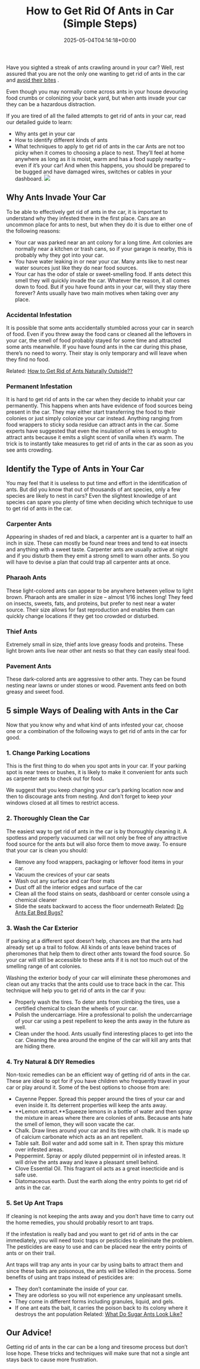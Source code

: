 ﻿---
layout: post
title: How to Get Rid Of Ants in Car (Simple Steps)
date: '2025-05-04T04:14:18+00:00'
categories:
- Ants
- Guide
tags: []
slug: /how-to-get-rid-of-ants-in-car/
lastmod: 2025-05-07T12:21:27+03:00
---

Have you sighted a streak of ants crawling around in your car? Well, rest assured that you are not the only one wanting to get rid of ants in the car and
[avoid their bites](https://pestpolicy.com/do-sugar-ants-bite/)
.

Even though you may normally come across ants in your house devouring food crumbs or colonizing your back yard, but when ants invade your car they can be a hazardous distraction.

If you are tired of all the failed attempts to get rid of ants in your car, read our detailed guide to learn:
- Why ants get in your car
- How to identify different kinds of ants
- What techniques to apply to get rid of ants in the car
Ants are not too picky when it comes to choosing a place to nest. They’ll feel at home anywhere as long as it is moist, warm and has a food supply nearby – even if it’s your car! And when this happens, you should be prepared to be bugged and have damaged wires, switches or cables in your dashboard.
![](/assets/img/img/)
## Why Ants Invade Your Car
To be able to effectively get rid of ants in the car, it is important to understand why they infested there in the first place. Cars are an uncommon place for ants to nest, but when they do it is due to either one of the following reasons:
- Your car was parked near an ant colony for a long time. Ant colonies are normally near a kitchen or trash cans, so if your garage is nearby, this is probably why they got into your car.
- You have water leaking in or near your car. Many ants like to nest near water sources just like they do near food sources.
- Your car has the odor of stale or sweet-smelling food. If ants detect this smell they will quickly invade the car.
Whatever the reason, it all comes down to food. But if you have found ants in your car, will they stay there forever? Ants usually have two main motives when taking over any place.
### Accidental Infestation
It is possible that some ants accidentally stumbled across your car in search of food. Even if you threw away the food cans or cleaned all the leftovers in your car, the smell of food probably stayed for some time and attracted some ants meanwhile. If you have found ants in the car during this phase, there’s no need to worry. Their stay is only temporary and will leave when they find no food.

Related:
[How to Get Rid of Ants Naturally Outside??](https://pestpolicy.com/how-to-get-rid-of-ants-naturally-outside/)
### Permanent Infestation
It is hard to get rid of ants in the car when they decide to inhabit your car permanently. This happens when ants have evidence of food sources being present in the car. They may either start transferring the food to their colonies or just simply colonize your car instead. Anything ranging from food wrappers to sticky soda residue can attract ants in the car. Some experts have suggested that even the insulation of wires is enough to attract ants because it emits a slight scent of vanilla when it’s warm. The trick is to instantly take measures to get rid of ants in the car as soon as you see ants crowding.
## Identify the Type of Ants in Your Car
You may feel that it is useless to put time and effort in the identification of ants. But did you know that out of thousands of ant species, only a few species are likely to nest in cars? Even the slightest knowledge of ant species can spare you plenty of time when deciding which technique to use to get rid of ants in the car.
### Carpenter Ants
Appearing in shades of red and black, a carpenter ant is a quarter to half an inch in size. These can mostly be found near trees and tend to eat insects and anything with a sweet taste. Carpenter ants are usually active at night and if you disturb them they emit a strong smell to warn other ants. So you will have to devise a plan that could trap all carpenter ants at once.
### Pharaoh Ants
These light-colored ants can appear to be anywhere between yellow to light brown. Pharaoh ants are smaller in size – almost 1/16 inches long! They feed on insects, sweets, fats, and proteins, but prefer to nest near a water source. Their size allows for fast reproduction and enables them can quickly change locations if they get too crowded or disturbed.
### Thief Ants
Extremely small in size, thief ants love greasy foods and proteins. These light brown ants live near other ant nests so that they can easily steal food.
### Pavement Ants
These dark-colored ants are aggressive to other ants. They can be found nesting near lawns or under stones or wood. Pavement ants feed on both greasy and sweet food.
## 5 simple Ways of Dealing with Ants in the Car
Now that you know why and what kind of ants infested your car, choose one or a combination of the following ways to get rid of ants in the car for good.
### 1. Change Parking Locations
This is the first thing to do when you spot ants in your car. If your parking spot is near trees or bushes, it is likely to make it convenient for ants such as carpenter ants to check out for food.

We suggest that you keep changing your car’s parking location now and then to discourage ants from nesting. And don’t forget to keep your windows closed at all times to restrict access.
### 2. Thoroughly Clean the Car
The easiest way to get rid of ants in the car is by thoroughly cleaning it. A spotless and properly vacuumed car will not only be free of any attractive food source for the ants but will also force them to move away. To ensure that your car is clean you should:
- Remove any food wrappers, packaging or leftover food items in your car.
- Vacuum the crevices of your car seats
- Wash out any surface and car floor mats
- Dust off all the interior edges and surface of the car
- Clean all the food stains on seats, dashboard or center console using a chemical cleaner
- Slide the seats backward to access the floor underneath
Related:
[Do Ants Eat Bed Bugs?](https://pestpolicy.com/do-ants-eat-bed-bugs/)
### 3. Wash the Car Exterior
If parking at a different spot doesn’t help, chances are that the ants had already set up a trail to follow. All kinds of ants leave behind traces of pheromones that help them to direct other ants toward the food source. So your car will still be accessible to these ants if it is not too much out of the smelling range of ant colonies.

Washing the exterior body of your car will eliminate these pheromones and clean out any tracks that the ants could use to trace back in the car. This technique will help you to get rid of ants in the car if you:
- Properly wash the tires. To deter ants from climbing the tires, use a certified chemical to clean the wheels of your car.
- Polish the undercarriage. Hire a professional to polish the undercarriage of your car using a pest repellent to keep the ants away in the future as well.
- Clean under the hood. Ants usually find interesting places to get into the car. Cleaning the area around the engine of the car will kill any ants that are hiding there.
### 4. Try Natural & DIY Remedies
Non-toxic remedies can be an efficient way of getting rid of ants in the car. These are ideal to opt for if you have children who frequently travel in your car or play around it. Some of the best options to choose from are:
- Cayenne Pepper. Spread this pepper around the tires of your car and even inside it. Its deterrent properties will keep the ants away.
- **Lemon extract.**Squeeze lemons in a bottle of water and then spray the mixture in areas where there are colonies of ants. Because ants hate the smell of lemon, they will soon vacate the car.
- Chalk. Draw lines around your car and its tires with chalk. It is made up of calcium carbonate which acts as an ant repellent.
- Table salt. Boil water and add some salt in it. Then spray this mixture over infested areas.
- Peppermint. Spray or apply diluted peppermint oil in infested areas. It will drive the ants away and leave a pleasant smell behind.
- Clove Essential Oil. This fragrant oil acts as a great insecticide and is safe use.
- Diatomaceous earth. Dust the earth along the entry points to get rid of ants in the car.
### 5. Set Up Ant Traps
If cleaning is not keeping the ants away and you don’t have time to carry out the home remedies, you should probably resort to ant traps.

If the infestation is really bad and you want to get rid of ants in the car immediately, you will need toxic traps or pesticides to eliminate the problem. The pesticides are easy to use and can be placed near the entry points of ants or on their trail.

Ant traps will trap any ants in your car by using baits to attract them and since these baits are poisonous, the ants will be killed in the process. Some benefits of using ant traps instead of pesticides are:
- They don’t contaminate the inside of your car.
- They are odorless so you will not experience any unpleasant smells.
- They come in different forms including granules, liquid, and gels.
- If one ant eats the bait, it carries the poison back to its colony where it destroys the ant population
Related:
[What Do Sugar Ants Look Like?](https://pestpolicy.com/what-do-sugar-ants-look-like/)
## Our Advice!
Getting rid of ants in the car can be a long and tiresome process but don’t lose hope. These tricks and techniques will make sure that not a single ant stays back to cause more frustration.